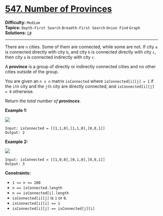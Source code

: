 # [547. Number of Provinces](https://leetcode.com/problems/number-of-provinces/)

**Difficulty:** `Medium`  
**Topics:** `Depth-First Search` `Breadth-First Search` `Union Find` `Graph`  
**Solutions:** [`C#`](../../src/csharp/challenges/Problems/NumberOfProvinces.cs)  

---

There are `n` cities. Some of them are connected, while some are not. If city `a` is connected directly with city `b`, and city `b` is connected directly with city `c`, then city `a` is connected indirectly with city `c`.

A **province** is a group of directly or indirectly connected cities and no other cities outside of the group.

You are given an `n x n` matrix `isConnected` where `isConnected[i][j] = 1` if the `ith` city and the `jth` city are directly connected, and `isConnected[i][j] = 0` otherwise.

Return *the total number of **provinces***.

**Example 1:**

![](https://assets.leetcode.com/uploads/2020/12/24/graph1.jpg)

```
Input: isConnected = [[1,1,0],[1,1,0],[0,0,1]]
Output: 2
```

**Example 2:**

![](https://assets.leetcode.com/uploads/2020/12/24/graph2.jpg)

```
Input: isConnected = [[1,0,0],[0,1,0],[0,0,1]]
Output: 3
```

**Constraints:**

* `1 <= n <= 200`
* `n == isConnected.length`
* `n == isConnected[i].length`
* `isConnected[i][j]` is `1` or `0`.
* `isConnected[i][i] == 1`
* `isConnected[i][j] == isConnected[j][i]`
